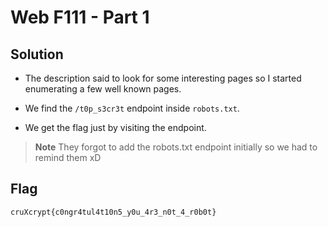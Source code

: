 # Web F111 - Part 1

## Solution

- The description said to look for some interesting pages so I started enumerating a few well known pages.

- We find the `/t0p_s3cr3t` endpoint inside `robots.txt`.

- We get the flag just by visiting the endpoint.

> **Note**
> They forgot to add the robots.txt endpoint initially so we had to remind them xD

## Flag

```
cruXcrypt{c0ngr4tul4t10n5_y0u_4r3_n0t_4_r0b0t}
```
